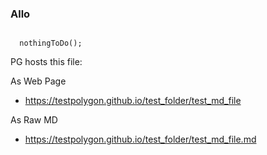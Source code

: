 ### Allo
```

  nothingToDo();

```


PG hosts this file:

As Web Page
 - https://testpolygon.github.io/test_folder/test_md_file
 
As Raw MD
 - https://testpolygon.github.io/test_folder/test_md_file.md
